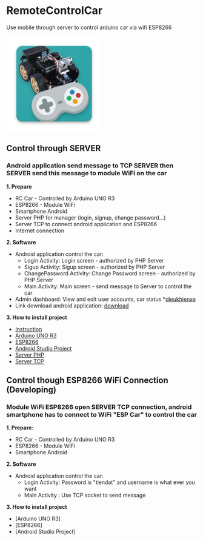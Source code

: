 # RemoteControlCar
Use mobile through server to control arduino car via wifi ESP8266

<img src="/images/ic_launcher.png" width="50%">

## Control through SERVER
### Android application send message to TCP SERVER then SERVER send this message to module WiFi on the car
**1. Prepare**
- RC Car - Controlled by Arduino UNO R3
- ESP8266 - Module WiFi
- Smartphone Android
- Server PHP for manager (login, signup, change password...)
- Server TCP to connect android application and ESP8266
- Internet connection

**2. Software**
- Android application control the car:
  + Login Activity: Login screen - authorized by PHP Server
  + Sigup Activity: Sigup screen - authorized by PHP Server
  + ChangePassword Activity: Change Password screen - authorized by PHP Server
  + Main Activity: Main screen - send message to Server to control the car
- Admin dashboard: View and edit user accounts, car status
	*[dieukhienxe](http://13.58.108.38/dieukhienxe)
- Link download android application: [download](https://github.com/ElipLam/RemoteControlCar/blob/master/CarController.apk)

**3. How to install project**
- [Instruction](https://github.com/ElipLam/RemoteControlCar/tree/master/Source)
- [Arduino UNO R3](https://github.com/ElipLam/RemoteControlCar/tree/master/Source/Arduino/car_arduino)
- [ESP8266](https://github.com/ElipLam/RemoteControlCar/tree/master/Source/Arduino/car_esp)
- [Android Studio Project](https://github.com/ElipLam/RemoteControlCar/tree/master/Source/AndroidStudioProjects)
- [Server PHP](https://github.com/ElipLam/RemoteControlCar/tree/master/Source/PHP_SERVER)
- [Server TCP](https://github.com/ElipLam/RemoteControlCar/tree/master/Source/TCPClientServer)

## Control though ESP8266 WiFi Connection (Developing)
### Module WiFi ESP8266 open SERVER TCP connection, android smartphone has to connect to WiFi "ESP Car" to control the car
**1. Prepare:**
- RC Car - Controlled by Arduino UNO R3
- ESP8266 - Module WiFi
- Smartphone Android

**2. Software**
- Android application control the car:
  + Login Activity: Password is "tiendat" and username is what ever you want
  + Main Activity : Use TCP socket to send message

**3. How to install project**
- [Arduino UNO R3]
- [ESP8266]
- [Android Studio Project]

